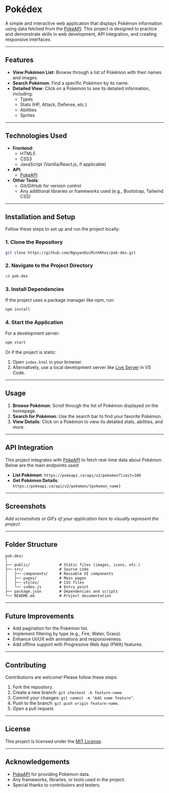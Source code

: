 # Pokédex

A simple and interactive web application that displays Pokémon information using data fetched from the [PokeAPI](https://pokeapi.co/). This project is designed to practice and demonstrate skills in web development, API integration, and creating responsive interfaces.

---

## Features
- **View Pokémon List**: Browse through a list of Pokémon with their names and images.
- **Search Pokémon**: Find a specific Pokémon by its name.
- **Detailed View**: Click on a Pokémon to see its detailed information, including:
  - Types
  - Stats (HP, Attack, Defense, etc.)
  - Abilities
  - Sprites

---

## Technologies Used
- **Frontend**:
  - HTML5
  - CSS3
  - JavaScript (Vanilla/React.js, if applicable)
- **API**:
  - [PokeAPI](https://pokeapi.co/)
- **Other Tools**:
  - Git/GitHub for version control
  - Any additional libraries or frameworks used (e.g., Bootstrap, Tailwind CSS)

---

## Installation and Setup

Follow these steps to set up and run the project locally:

### 1. Clone the Repository
```bash
git clone https://github.com/NguyenDucMinhKhoi/pok-dex.git
```
### 2. Navigate to the Project Directory
```bash
cd pok-dex
```

### 3. Install Dependencies
If the project uses a package manager like npm, run:
```bash
npm install
```

### 4. Start the Application
For a development server:
```bash
npm start
```

Or if the project is static:
1. Open `index.html` in your browser.
2. Alternatively, use a local development server like [Live Server](https://marketplace.visualstudio.com/items?itemName=ritwickdey.LiveServer) in VS Code.

---

## Usage
1. **Browse Pokémon**: Scroll through the list of Pokémon displayed on the homepage.
2. **Search for Pokémon**: Use the search bar to find your favorite Pokémon.
3. **View Details**: Click on a Pokémon to view its detailed stats, abilities, and more.

---

## API Integration
This project integrates with [PokeAPI](https://pokeapi.co/) to fetch real-time data about Pokémon. Below are the main endpoints used:
- **List Pokémon**: `https://pokeapi.co/api/v2/pokemon?limit=100`
- **Get Pokémon Details**: `https://pokeapi.co/api/v2/pokemon/{pokemon_name}`

---

## Screenshots
_Add screenshots or GIFs of your application here to visually represent the project._

---

## Folder Structure
```
pok-dex/
│
├── public/             # Static files (images, icons, etc.)
├── src/                # Source code
│   ├── components/     # Reusable UI components
│   ├── pages/          # Main pages
│   ├── styles/         # CSS files
│   └── index.js        # Entry point
├── package.json        # Dependencies and scripts
└── README.md           # Project documentation
```

---

## Future Improvements
- Add pagination for the Pokémon list.
- Implement filtering by type (e.g., Fire, Water, Grass).
- Enhance UI/UX with animations and responsiveness.
- Add offline support with Progressive Web App (PWA) features.

---

## Contributing
Contributions are welcome! Please follow these steps:
1. Fork the repository.
2. Create a new branch: `git checkout -b feature-name`.
3. Commit your changes: `git commit -m "Add some feature"`.
4. Push to the branch: `git push origin feature-name`.
5. Open a pull request.

---

## License
This project is licensed under the [MIT License](LICENSE).

---

## Acknowledgements
- [PokeAPI](https://pokeapi.co/) for providing Pokémon data.
- Any frameworks, libraries, or tools used in the project.
- Special thanks to contributors and testers.

